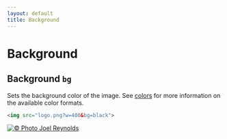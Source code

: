 ```yaml
---
layout: default
title: Background
---
```


# Background

## Background `bg`

Sets the background color of the image. See [colors](../colors/) for more information on the available color formats.

~~~ html
<img src="logo.png?w=400&bg=black">
~~~

[![© Photo Joel Reynolds](https://glide.herokuapp.com/1.0/logo.png?w=400&bg=black)](https://glide.herokuapp.com/1.0/logo.png?w=500&bg=black)